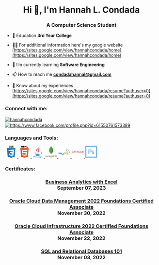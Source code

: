 <h1 align="center">Hi 👋, I'm Hannah L. Condada</h1>
<h3 align="center">A Computer Science Student</h3>

- 🏫 Education **3rd Year College**

- 👨‍💻 For additional information here's my google website [https://sites.google.com/view/hannahcondada/home](https://sites.google.com/view/hannahcondada/home)

- 🌱 I’m currently learning **Software Engineering**

- 📫 How to reach me **condadahannal@gmail.com**

- 📄 Know about my experiences [https://sites.google.com/view/hannahcondada/resume?authuser=0](https://sites.google.com/view/hannahcondada/resume?authuser=0)

<h3 align="left">Connect with me:</h3>
<p align="left">
<a href="https://linkedin.com/in/hannahcondada" target="blank"><img align="center" src="https://raw.githubusercontent.com/rahuldkjain/github-profile-readme-generator/master/src/images/icons/Social/linked-in-alt.svg" alt="hannahcondada" height="30" width="40" /></a>
<a href="https://fb.com/https://www.facebook.com/profile.php?id=61550761573389" target="blank"><img align="center" src="https://raw.githubusercontent.com/rahuldkjain/github-profile-readme-generator/master/src/images/icons/Social/facebook.svg" alt="https://www.facebook.com/profile.php?id=61550761573389" height="30" width="40" /></a>
</p>

<h3 align="left">Languages and Tools:</h3>
<p align="left"> <a href="https://www.w3schools.com/css/" target="_blank" rel="noreferrer"> <img src="https://raw.githubusercontent.com/devicons/devicon/master/icons/css3/css3-original-wordmark.svg" alt="css3" width="40" height="40"/> </a> <a href="https://www.w3.org/html/" target="_blank" rel="noreferrer"> <img src="https://raw.githubusercontent.com/devicons/devicon/master/icons/html5/html5-original-wordmark.svg" alt="html5" width="40" height="40"/> </a> <a href="https://www.java.com" target="_blank" rel="noreferrer"> <img src="https://raw.githubusercontent.com/devicons/devicon/master/icons/java/java-original.svg" alt="java" width="40" height="40"/> </a> <a href="https://www.mongodb.com/" target="_blank" rel="noreferrer"> <img src="https://raw.githubusercontent.com/devicons/devicon/master/icons/mongodb/mongodb-original-wordmark.svg" alt="mongodb" width="40" height="40"/> </a> <a href="https://www.mysql.com/" target="_blank" rel="noreferrer"> <img src="https://raw.githubusercontent.com/devicons/devicon/master/icons/mysql/mysql-original-wordmark.svg" alt="mysql" width="40" height="40"/> </a> <a href="https://www.oracle.com/" target="_blank" rel="noreferrer"> <img src="https://raw.githubusercontent.com/devicons/devicon/master/icons/oracle/oracle-original.svg" alt="oracle" width="40" height="40"/> </a> <a href="https://www.photoshop.com/en" target="_blank" rel="noreferrer"> <img src="https://raw.githubusercontent.com/devicons/devicon/master/icons/photoshop/photoshop-line.svg" alt="photoshop" width="40" height="40"/> </a> </p>

<h3 align="left">Certificates:</h3>

<h3 align="center"><a href ="https://www.simplilearn.com/skillup-certificate-landing?token=eyJjb3Vyc2VfaWQiOiI2NjQiLCJjZXJ0aWZpY2F0ZV91cmwiOiJodHRwczpcL1wvY2VydGlmaWNhdGVzLnNpbXBsaWNkbi5uZXRcL3NoYXJlXC90aHVtYl80NDk5MTAyXzE2OTQwOTQ4MDEucG5nIiwidXNlcm5hbWUiOiJIYW5uYWggTC4gQ29uZGFkYSJ9&utm_source=shared-certificate&utm_medium=lms&utm_campaign=shared-certificate-promotion&referrer=https%3A%2F%2Flms.simplilearn.com%2Fcourses%2F2738%2FBusiness-Analytics-with-Excel%2Fcertificate%2Fdownload-skillup&%24web_only=true&_branch_match_id=1228332817757569017&_branch_referrer=H4sIAAAAAAAAA8soKSkottLXL87MLcjJ1EssKNDLyczL1k%2FVzzIuq0g2LQlPckkCAKJwF%2F4lAAAA">Business Analytics with Excel</a><br>September 07, 2023</h3>

<h3 align="center"><a href ="https://catalog-education.oracle.com/pls/certview/sharebadge?id=6910FE01F34A2373BD3EC574722DBBF6428C364A543828653AAAA6C2E106BE7C">Oracle Cloud Data Management 2022 Foundations Certified Associate</a><br>November 30, 2022</h3>
<h3 align="center"><a href ="https://catalog-education.oracle.com/pls/certview/sharebadge?id=886D7EE48D3F57B44726CF3E5840BA7DBA0966D9778E4C6E35B0579CD0C1F3C5">Oracle Cloud Infrastructure 2022 Certified Foundations Associate</a><br>November 22, 2022</h3>
<h3 align="center"><a href ="https://courses.cognitiveclass.ai/certificates/c9384ce017094b8589171b649386dadb">SQL and Relational Databases 101</a><br>November 03, 2022</h3>
